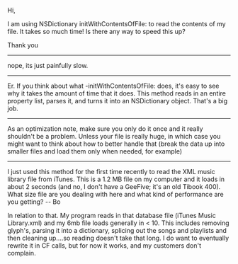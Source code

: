 Hi,

I am using NSDictionary initWithContentsOfFile: to read the contents of my file. It takes so much time! Is there any way to speed this up?

Thank you

----
nope, its just painfully slow.

----

Er. If you think about what -initWithContentsOfFile: does, it's easy to see why it takes the amount of time that it does. This method reads in an entire property list, parses it, and turns it into an NSDictionary object. That's a big job.

----

As an optimization note, make sure you only do it once and it really shouldn't be a problem. Unless your file is really huge, in which case you might want to think about how to better handle that (break the data up into smaller files and load them only when needed, for example)

----

I just used this method for the first time recently to read the XML music library file from iTunes.  This is a 1.2 MB file on my computer and it loads in about 2 seconds (and no, I don't have a GeeFive; it's an old Tibook 400).  What size file are you dealing with here and what kind of performance are you getting?  -- Bo

In relation to that. My program reads in that database file (iTunes Music Library.xml) and my 6mb file loads generally in < 10. This includes removing glyph's, parsing it into a dictionary, splicing out the songs and playlists and then cleaning up....so reading doesn't take that long. I do want to eventually rewrite it in CF calls, but for now it works, and my customers don't complain.
